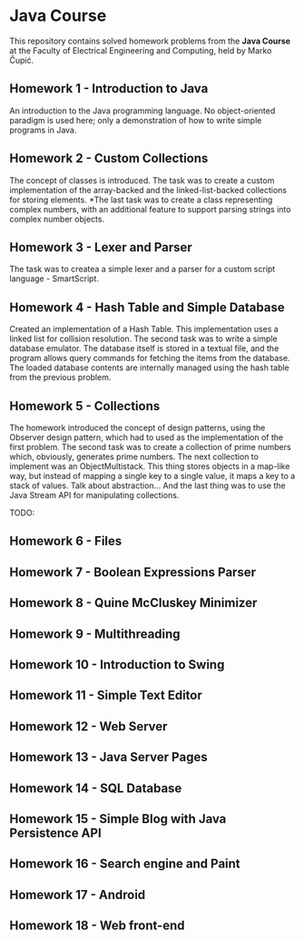 # Java Course
This repository contains solved homework problems from the **Java Course** at the Faculty of Electrical Engineering and Computing, held by Marko Čupić.

## Homework 1 - Introduction to Java
An introduction to the Java programming language. No object-oriented paradigm is used here; only a demonstration of how to write simple programs in Java.

## Homework 2 - Custom Collections
The concept of classes is introduced. The task was to create a custom implementation of the array-backed and the linked-list-backed collections for storing elements.
*The last task was to create a class representing complex numbers, with an additional feature to support parsing strings into complex number objects.

## Homework 3 - Lexer and Parser
The task was to createa a simple lexer and a parser for a custom script language - SmartScript.

## Homework 4 - Hash Table and Simple Database
Created an implementation of a Hash Table. This implementation uses a linked list for collision resolution.
The second task was to write a simple database emulator. The database itself is stored in a textual file, and the program allows query commands for fetching the items from the database. The loaded database contents are internally managed using the hash table from the previous problem.

## Homework 5 - Collections
The homework introduced the concept of design patterns, using the Observer design pattern, which had to used as the implementation of the first problem. The second task was to create a collection of prime numbers which, obviously, generates prime numbers. The next collection to implement was an ObjectMultistack. This thing stores objects in a map-like way, but instead of mapping a single key to a single value, it maps a key to a stack of values. Talk about abstraction... And the last thing was to use the Java Stream API for manipulating collections.

TODO:

## Homework 6 - Files

## Homework 7 - Boolean Expressions Parser

## Homework 8 - Quine McCluskey Minimizer

## Homework 9 - Multithreading

## Homework 10 - Introduction to Swing

## Homework 11 - Simple Text Editor

## Homework 12 - Web Server

## Homework 13 - Java Server Pages

## Homework 14 - SQL Database

## Homework 15 - Simple Blog with Java Persistence API

## Homework 16 - Search engine and Paint

## Homework 17 - Android

## Homework 18 - Web front-end
